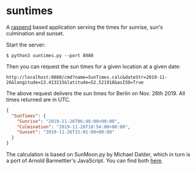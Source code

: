 # suntimes
A [raspend](https://github.com/jobe3774/raspend) based application serving the times for sunrise, sun's culmination and sunset.

Start the server:
```
$ python3 suntimes.py --port 8080
```
Then you can request the sun times for a given location at a given date:

```
http://localhost:8080/cmd?name=SunTimes.calc&dateStr=2019-11-26&longitude=13.413215&latitude=52.521918&asISO=True
```
The above request delivers the sun times for Berlin on Nov. 26th 2019. All times returned are in UTC.

``` json
{
  "SunTimes": {
    "Sunrise": "2019-11-26T06:46:00+00:00", 
    "Culmination": "2019-11-26T10:54:00+00:00", 
    "Sunset": "2019-11-26T15:01:00+00:00"
  }
}
```

The calculation is based on SunMoon.py by Michael Dalder, which in turn is a port of Arnold Barmettler's JavaScript. You can find both [here](https://lexikon.astronomie.info/java/sunmoon/).
